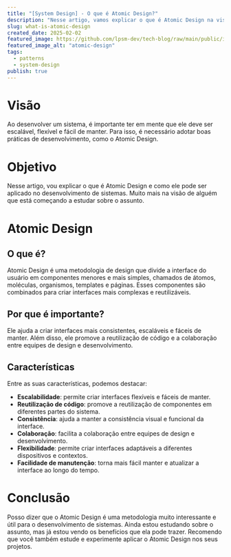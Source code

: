 ```yaml
---
title: "[System Design] - O que é Atomic Design?"
description: "Nesse artigo, vamos explicar o que é Atomic Design na visão de alguém que está começando a estudar sobre o assunto."
slug: what-is-atomic-design
created_date: 2025-02-02
featured_image: https://github.com/lpsm-dev/tech-blog/raw/main/public/images/atomic-desing.png
featured_image_alt: "atomic-design"
tags:
  - patterns
  - system-design
publish: true
---
```


# Visão

Ao desenvolver um sistema, é importante ter em mente que ele deve ser escalável, flexível e fácil de manter. Para isso, é necessário adotar boas práticas de desenvolvimento, como o Atomic Design.

# Objetivo

Nesse artigo, vou explicar o que é Atomic Design e como ele pode ser aplicado no desenvolvimento de sistemas. Muito mais na visão de alguém que está começando a estudar sobre o assunto.

# Atomic Design

## O que é?

Atomic Design é uma metodologia de design que divide a interface do usuário em componentes menores e mais simples, chamados de átomos, moléculas, organismos, templates e páginas. Esses componentes são combinados para criar interfaces mais complexas e reutilizáveis.

## Por que é importante?

Ele ajuda a criar interfaces mais consistentes, escaláveis e fáceis de manter. Além disso, ele promove a reutilização de código e a colaboração entre equipes de design e desenvolvimento.

## Características

Entre as suas características, podemos destacar:

- **Escalabilidade**: permite criar interfaces flexíveis e fáceis de manter.
- **Reutilização de código**: promove a reutilização de componentes em diferentes partes do sistema.
- **Consistência**: ajuda a manter a consistência visual e funcional da interface.
- **Colaboração**: facilita a colaboração entre equipes de design e desenvolvimento.
- **Flexibilidade**: permite criar interfaces adaptáveis a diferentes dispositivos e contextos.
- **Facilidade de manutenção**: torna mais fácil manter e atualizar a interface ao longo do tempo.

# Conclusão

Posso dizer que o Atomic Design é uma metodologia muito interessante e útil para o desenvolvimento de sistemas. Ainda estou estudando sobre o assunto, mas já estou vendo os benefícios que ela pode trazer. Recomendo que você também estude e experimente aplicar o Atomic Design nos seus projetos.
